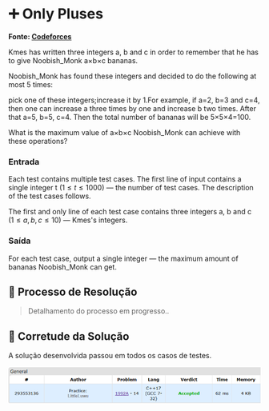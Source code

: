 # ➕ Only Pluses

**Fonte: [Codeforces](https://codeforces.com/contest/1992/problem/A)**

Kmes has written three integers a, b and c in order to remember that he has to give Noobish_Monk a×b×c bananas.

Noobish_Monk has found these integers and decided to do the following at most 5 times:

pick one of these integers;increase it by 1.For example, if a=2, b=3 and c=4, then one can increase a three times by one and increase b two times. After that a=5, b=5, c=4. Then the total number of bananas will be 5×5×4=100.

What is the maximum value of a×b×c Noobish_Monk can achieve with these operations?

### Entrada
Each test contains multiple test cases. The first line of input contains a single integer t $(1≤t≤1000)$ — the number of test cases. The description of the test cases follows.

The first and only line of each test case contains three integers a, b and c $(1≤a,b,c≤10)$ — Kmes's integers.

### Saída
For each test case, output a single integer — the maximum amount of bananas Noobish_Monk can get.


## 🧩 Processo de Resolução

> Detalhamento do processo em progresso..

## 📝 Corretude da Solução
A solução desenvolvida passou em todos os casos de testes.

![Accepted](img/accepted.png)


